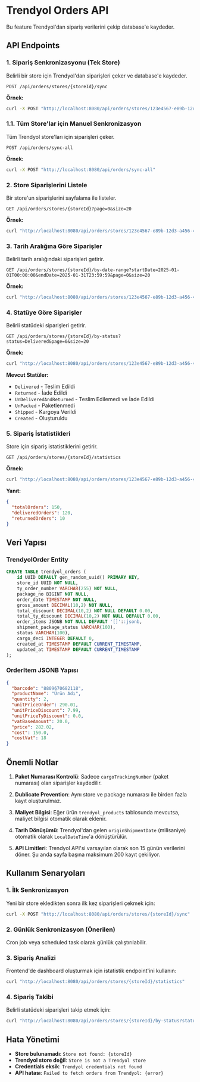 # Trendyol Orders API

Bu feature Trendyol'dan sipariş verilerini çekip database'e kaydeder.

## API Endpoints

### 1. Sipariş Senkronizasyonu (Tek Store)

Belirli bir store için Trendyol'dan siparişleri çeker ve database'e kaydeder.

```http
POST /api/orders/stores/{storeId}/sync
```

**Örnek:**

```bash
curl -X POST "http://localhost:8080/api/orders/stores/123e4567-e89b-12d3-a456-426614174000/sync"
```

### 1.1. Tüm Store'lar için Manuel Senkronizasyon

Tüm Trendyol store'ları için siparişleri çeker.

```http
POST /api/orders/sync-all
```

**Örnek:**

```bash
curl -X POST "http://localhost:8080/api/orders/sync-all"
```

### 2. Store Siparişlerini Listele

Bir store'un siparişlerini sayfalama ile listeler.

```http
GET /api/orders/stores/{storeId}?page=0&size=20
```

**Örnek:**

```bash
curl "http://localhost:8080/api/orders/stores/123e4567-e89b-12d3-a456-426614174000?page=0&size=20"
```

### 3. Tarih Aralığına Göre Siparişler

Belirli tarih aralığındaki siparişleri getirir.

```http
GET /api/orders/stores/{storeId}/by-date-range?startDate=2025-01-01T00:00:00&endDate=2025-01-31T23:59:59&page=0&size=20
```

**Örnek:**

```bash
curl "http://localhost:8080/api/orders/stores/123e4567-e89b-12d3-a456-426614174000/by-date-range?startDate=2025-01-01T00:00:00&endDate=2025-01-31T23:59:59"
```

### 4. Statüye Göre Siparişler

Belirli statüdeki siparişleri getirir.

```http
GET /api/orders/stores/{storeId}/by-status?status=Delivered&page=0&size=20
```

**Örnek:**

```bash
curl "http://localhost:8080/api/orders/stores/123e4567-e89b-12d3-a456-426614174000/by-status?status=Delivered"
```

**Mevcut Statüler:**

- `Delivered` - Teslim Edildi
- `Returned` - İade Edildi
- `UnDeliveredAndReturned` - Teslim Edilemedi ve İade Edildi
- `UnPacked` - Paketlenmedi
- `Shipped` - Kargoya Verildi
- `Created` - Oluşturuldu

### 5. Sipariş İstatistikleri

Store için sipariş istatistiklerini getirir.

```http
GET /api/orders/stores/{storeId}/statistics
```

**Örnek:**

```bash
curl "http://localhost:8080/api/orders/stores/123e4567-e89b-12d3-a456-426614174000/statistics"
```

**Yanıt:**

```json
{
  "totalOrders": 150,
  "deliveredOrders": 120,
  "returnedOrders": 10
}
```

## Veri Yapısı

### TrendyolOrder Entity

```sql
CREATE TABLE trendyol_orders (
    id UUID DEFAULT gen_random_uuid() PRIMARY KEY,
    store_id UUID NOT NULL,
    ty_order_number VARCHAR(255) NOT NULL,
    package_no BIGINT NOT NULL,
    order_date TIMESTAMP NOT NULL,
    gross_amount DECIMAL(10,2) NOT NULL,
    total_discount DECIMAL(10,2) NOT NULL DEFAULT 0.00,
    total_ty_discount DECIMAL(10,2) NOT NULL DEFAULT 0.00,
    order_items JSONB NOT NULL DEFAULT '[]'::jsonb,
    shipment_package_status VARCHAR(100),
    status VARCHAR(100),
    cargo_deci INTEGER DEFAULT 0,
    created_at TIMESTAMP DEFAULT CURRENT_TIMESTAMP,
    updated_at TIMESTAMP DEFAULT CURRENT_TIMESTAMP
);
```

### OrderItem JSONB Yapısı

```json
{
  "barcode": "8809670682118",
  "productName": "Ürün Adı",
  "quantity": 2,
  "unitPriceOrder": 290.01,
  "unitPriceDiscount": 7.99,
  "unitPriceTyDiscount": 0.0,
  "vatBaseAmount": 20.0,
  "price": 282.02,
  "cost": 150.0,
  "costVat": 18
}
```

## Önemli Notlar

1. **Paket Numarası Kontrolü**: Sadece `cargoTrackingNumber` (paket numarası) olan siparişler kaydedilir.

2. **Dublicate Prevention**: Aynı store ve package numarası ile birden fazla kayıt oluşturulmaz.

3. **Maliyet Bilgisi**: Eğer ürün `trendyol_products` tablosunda mevcutsa, maliyet bilgisi otomatik olarak eklenir.

4. **Tarih Dönüşümü**: Trendyol'dan gelen `originShipmentDate` (milisaniye) otomatik olarak `LocalDateTime`'a dönüştürülür.

5. **API Limitleri**: Trendyol API'si varsayılan olarak son 15 günün verilerini döner. Şu anda sayfa başına maksimum 200 kayıt çekiliyor.

## Kullanım Senaryoları

### 1. İlk Senkronizasyon

Yeni bir store ekledikten sonra ilk kez siparişleri çekmek için:

```bash
curl -X POST "http://localhost:8080/api/orders/stores/{storeId}/sync"
```

### 2. Günlük Senkronizasyon (Önerilen)

Cron job veya scheduled task olarak günlük çalıştırılabilir.

### 3. Sipariş Analizi

Frontend'de dashboard oluşturmak için istatistik endpoint'ini kullanın:

```bash
curl "http://localhost:8080/api/orders/stores/{storeId}/statistics"
```

### 4. Sipariş Takibi

Belirli statüdeki siparişleri takip etmek için:

```bash
curl "http://localhost:8080/api/orders/stores/{storeId}/by-status?status=Delivered"
```

## Hata Yönetimi

- **Store bulunamadı**: `Store not found: {storeId}`
- **Trendyol store değil**: `Store is not a Trendyol store`
- **Credentials eksik**: `Trendyol credentials not found`
- **API hatası**: `Failed to fetch orders from Trendyol: {error}`
